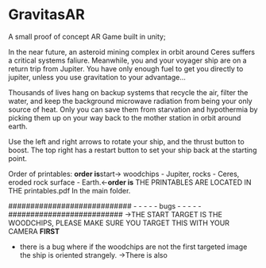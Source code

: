 # GravitasAR
A small proof of concept AR Game built in unity;



In the near future, an asteroid mining complex in orbit around Ceres suffers a critical systems faliure. Meanwhile, you and your voyager ship are on a return trip from Jupiter. You have only enough fuel to get you directly to jupiter, unless you use gravitation to your advantage...

Thousands of lives hang on backup systems that recycle the air, filter the water, and keep the background microwave radiation from being your only source of heat. Only you can save them from starvation and hypothermia by picking them up on your way back to the mother station in orbit around earth.

Use the left and right arrows to rotate your ship, and the thrust button to boost.
The top right has a restart button to set your ship back at the starting point.

 Order of printables:
**order is**start-> woodchips - Jupiter, rocks - Ceres, eroded rock surface - Earth.<-**order is**
THE PRINTABLES ARE LOCATED IN THE printables.pdf In the main folder.


############################ - - - - -  bugs - - - - -##########################
->THE START TARGET IS THE WOODCHIPS, PLEASE MAKE SURE YOU TARGET THIS WITH YOUR CAMERA ****FIRST****
- there is a bug where if the woodchips are not the first targeted image the ship is oriented strangely.
->There is also
